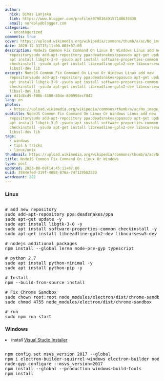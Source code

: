 ```yaml
---
author:
  nick: Dimas Lanjaka
  link: https://www.blogger.com/profile/07981649157148639830
  email: noreply@blogger.com
categories:
  - uncategorized
comments: true
cover: https://upload.wikimedia.org/wikipedia/commons/thumb/a/ac/No_image_available.svg/2048px-No_image_available.svg.png
date: 2020-12-31T15:11:00.003+07:00
description: NodeJS Common Fix Command On Linux Or Windows Linux add new
  repositorysudo add-apt-repository ppa:deadsnakes/ppasudo apt-get update -ysudo
  apt install libgtk-3-0 -ysudo apt install software-properties-common
  checkinstall -ysudo apt-get install libreadline-gplv2-dev libncursesw5-dev
  libssl-dev lib
excerpt: NodeJS Common Fix Command On Linux Or Windows Linux add new
  repositorysudo add-apt-repository ppa:deadsnakes/ppasudo apt-get update -ysudo
  apt install libgtk-3-0 -ysudo apt install software-properties-common
  checkinstall -ysudo apt-get install libreadline-gplv2-dev libncursesw5-dev
  libssl-dev lib
id: d41d8cd9-f00b-4888-804e-800998ecf842
lang: en
photos:
  - https://upload.wikimedia.org/wikipedia/commons/thumb/a/ac/No_image_available.svg/2048px-No_image_available.svg.png
subtitle: NodeJS Common Fix Command On Linux Or Windows Linux add new
  repositorysudo add-apt-repository ppa:deadsnakes/ppasudo apt-get update -ysudo
  apt install libgtk-3-0 -ysudo apt install software-properties-common
  checkinstall -ysudo apt-get install libreadline-gplv2-dev libncursesw5-dev
  libssl-dev lib
tags:
  - windows
  - tips & tricks
  - linux/unix
thumbnail: https://upload.wikimedia.org/wikipedia/commons/thumb/a/ac/No_image_available.svg/2048px-No_image_available.svg.png
title: NodeJS Common Fix Command On Linux Or Windows
type: post
updated: 2023-08-08T14:45:11+07:00
uuid: 3584efed-319f-4888-876a-74f129bb2333
wordcount: 282
---
```


<p></p><h3>Linux</h3> <pre class="bash"><br># add new repository<br>sudo add-apt-repository ppa:deadsnakes/ppa<br>sudo apt-get update -y<br>sudo apt install libgtk-3-0 -y<br>sudo apt install software-properties-common checkinstall -y<br>sudo apt-get install libreadline-gplv2-dev libncursesw5-dev libssl-dev libsqlite3-dev tk-dev libgdbm-dev libc6-dev libbz2-dev libffi-dev zlib1g-dev build-essential libncurses5-dev libgmp-dev libnss3-dev wget -y<br><br># nodejs additional packages<br>npm install --global lerna node-pre-gyp typescript<br><br># python 2.7<br>sudo apt install python-minimal -y<br>sudo apt install python-pip -y<br><br># Install<br>npm --build-from-source install<br><br># Fix Chrome Sandbox<br>sudo chown root:root node_modules/electron/dist/chrome-sandbox<br>sudo chmod 4755 node_modules/electron/dist/chrome-sandbox<br><br># run<br>sudo npm run start<br></pre> <h3>Windows</h3><li>install <a href="https://visualstudio.microsoft.com/thank-you-downloading-visual-studio/?sku=BuildTools" rel="noopener noreferer nofollow">Visual Studio Installer</a></li><pre><br>npm config set msvs_version 2017 --global<br>npm i electron-builder-squirrel-windows electron-builder node-gyp electron electron-rebuild -g<br>node-gyp configure --msvs_version=2017<br>npm install --global --production windows-build-tools<br>npm install<br></pre> <p></p>